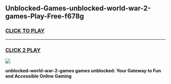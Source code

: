 
## Unblocked-Games-unblocked-world-war-2-games-Play-Free-f678g
<h3>
<a href="https://premium76.site?title=unblocked-world-war-2-games&ref=18A1">CLICK TO PLAY</a></h3>
<hr>

<h3>
<a href="https://premium76.site?title=unblocked-world-war-2-games&ref=18A1">CLICK 2 PLAY</a>
  
</h3>

<a href="https://premium76.site?title=unblocked-world-war-2-games&ref=18A1"><img src="https://clearcache.store/games.png"></a>


**unblocked-world-war-2-games games unblocked: Your Gateway to Fun and Accessible Online Gaming**
